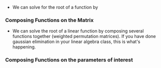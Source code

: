 - We can solve for the root of a function by 

### Composing Functions on the Matrix
- We can solve the root of a linear function by composing several functions together (weighted permutation matrices). If you have done gaussian elimination in your linear algebra class, this is what's happening. 

### Composing Functions on the parameters of interest
